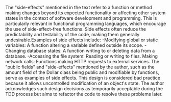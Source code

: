 The "side-effects" mentioned in the text 
refer to a function or method making changes beyond its expected functionality 
or affecting other system states in the context of software development and programming. 
This is particularly relevant in functional programming languages, 
which encourage the use of side-effect-free functions. Side effects often reduce the predictability and testability of the code, 
making them generally undesirable.Examples of side effects include:
    -Modifying global or static variables: A function altering a variable defined outside its scope.
    -Changing database states: A function writing to or deleting data from a database.
    -Accessing the file system: Reading or writing to files.
Making network calls: Functions making HTTP requests to external services.
The "public fields" and "side-effects" mentioned by the author, 
such as the amount field of the Dollar class being public and modifiable by functions, 
serve as examples of side effects. This design is considered bad practice 
because it allows uncontrolled modification of an object's state. 
The author acknowledges such design decisions as temporarily acceptable during the TDD process 
but aims to refactor the code to resolve these problems later.